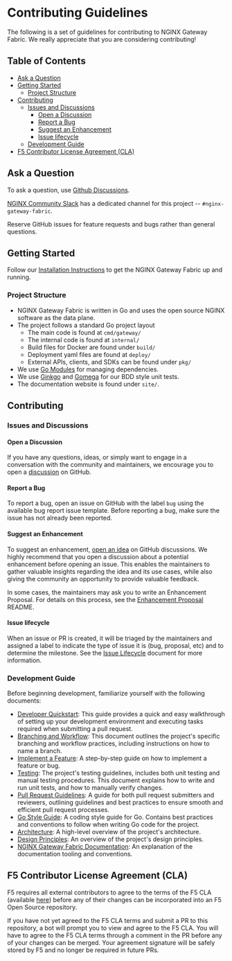 # Contributing Guidelines

The following is a set of guidelines for contributing to NGINX Gateway Fabric. We really appreciate that you are
considering contributing!

<!-- START doctoc generated TOC please keep comment here to allow auto update -->
<!-- DON'T EDIT THIS SECTION, INSTEAD RE-RUN doctoc TO UPDATE -->
## Table of Contents

- [Ask a Question](#ask-a-question)
- [Getting Started](#getting-started)
  - [Project Structure](#project-structure)
- [Contributing](#contributing)
  - [Issues and Discussions](#issues-and-discussions)
    - [Open a Discussion](#open-a-discussion)
    - [Report a Bug](#report-a-bug)
    - [Suggest an Enhancement](#suggest-an-enhancement)
    - [Issue lifecycle](#issue-lifecycle)
  - [Development Guide](#development-guide)
- [F5 Contributor License Agreement (CLA)](#f5-contributor-license-agreement-cla)

<!-- END doctoc generated TOC please keep comment here to allow auto update -->

## Ask a Question

To ask a question, use [Github Discussions](https://github.com/nginx/nginx-gateway-fabric/discussions).

[NGINX Community Slack](https://community.nginx.org/joinslack) has a dedicated channel for this
project -- `#nginx-gateway-fabric`.

Reserve GitHub issues for feature requests and bugs rather than general questions.

## Getting Started

Follow our [Installation Instructions](https://docs.nginx.com/nginx-gateway-fabric/installation/) to get the NGINX Gateway Fabric up and running.

### Project Structure

- NGINX Gateway Fabric is written in Go and uses the open source NGINX software as the data plane.
- The project follows a standard Go project layout
  - The main code is found at `cmd/gateway/`
  - The internal code is found at `internal/`
  - Build files for Docker are found under `build/`
  - Deployment yaml files are found at `deploy/`
  - External APIs, clients, and SDKs can be found under `pkg/`
- We use [Go Modules](https://github.com/golang/go/wiki/Modules) for managing dependencies.
- We use [Ginkgo](https://onsi.github.io/ginkgo/) and [Gomega](https://onsi.github.io/gomega/) for our BDD style unit
  tests.
- The documentation website is found under `site/`.

## Contributing

### Issues and Discussions

#### Open a Discussion

If you have any questions, ideas, or simply want to engage in a conversation with the community and maintainers, we
encourage you to open a [discussion](https://github.com/nginx/nginx-gateway-fabric/discussions) on GitHub.

#### Report a Bug

To report a bug, open an issue on GitHub with the label `bug` using the available bug report issue template. Before
reporting a bug, make sure the issue has not already been reported.

#### Suggest an Enhancement

To suggest an enhancement, [open an idea][idea] on GitHub discussions. We highly recommend that you open a discussion
about a potential enhancement before opening an issue. This enables the maintainers to gather valuable insights
regarding the idea and its use cases, while also giving the community an opportunity to provide valuable feedback.

In some cases, the maintainers may ask you to write an Enhancement Proposal. For details on this process, see
the [Enhancement Proposal](/docs/proposals/README.md) README.

[idea]: https://github.com/nginx/nginx-gateway-fabric/discussions/new?category=ideas

#### Issue lifecycle

When an issue or PR is created, it will be triaged by the maintainers and assigned a label to indicate the type of issue
it is (bug, proposal, etc) and to determine the milestone. See the [Issue Lifecycle](/ISSUE_LIFECYCLE.md) document for
more information.

### Development Guide

Before beginning development, familiarize yourself with the following documents:

- [Developer Quickstart](/docs/developer/quickstart.md): This guide provides a quick and easy walkthrough of setting up
  your development environment and executing tasks required when submitting a pull request.
- [Branching and Workflow](/docs/developer/branching-and-workflow.md): This document outlines the project's specific
  branching and workflow practices, including instructions on how to name a branch.
- [Implement a Feature](/docs/developer/implementing-a-feature.md): A step-by-step guide on how to implement a feature
  or bug.
- [Testing](/docs/developer/testing.md): The project's testing guidelines, includes both unit testing and manual testing
  procedures. This document explains how to write and run unit tests, and how to manually verify changes.
- [Pull Request Guidelines](/docs/developer/pull-request.md): A guide for both pull request submitters and reviewers,
  outlining guidelines and best practices to ensure smooth and efficient pull request processes.
- [Go Style Guide](/docs/developer/go-style-guide.md): A coding style guide for Go. Contains best practices and
  conventions to follow when writing Go code for the project.
- [Architecture](https://docs.nginx.com/nginx-gateway-fabric/overview/gateway-architecture/): A high-level overview of the project's architecture.
- [Design Principles](/docs/developer/design-principles.md): An overview of the project's design principles.
- [NGINX Gateway Fabric Documentation](/site/README.md): An explanation of the documentation tooling and conventions.

## F5 Contributor License Agreement (CLA)

F5 requires all external contributors to agree to the terms of the F5 CLA (available [here](https://github.com/f5/.github/blob/main/CLA/cla-markdown.md)) before any of their changes can be incorporated into an F5 Open Source repository.

If you have not yet agreed to the F5 CLA terms and submit a PR to this repository, a bot will prompt you to view and agree to the F5 CLA. You will have to agree to the F5 CLA terms through a comment in the PR before any of your changes can be merged. Your agreement signature will be safely stored by F5 and no longer be required in future PRs.
